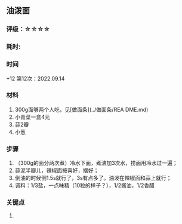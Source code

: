 ## 油泼面

### 评级：☆☆☆☆

### 耗时: 

### 时间
+12
第12次：2022.09.14

### 材料
1. 300g面够两个人吃，见[做面条](../做面条/REA DME.md)
2. 小青菜一盒4元
3. 蒜2瓣
4. 小葱

### 步骤
1. （300g的面分两次煮）冷水下面，煮沸加3次水，捞面用冷水过一遍；
2. 蒜泥半瓣儿，辣椒面按喜好，摆好；
3. 倒油的时候倒1.5s就行了，3s有点多了。油泼在辣椒面和蒜上就行；
4. 调料：1/3盐，一点味精（10粒的样子？），1/2酱油，1/2香醋

### 关键点
1. 